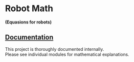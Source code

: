 # Robot Math

**(Equasions for robots)**

## [Documentation](https://github.com/gunthercox/robot_math)
This project is thoroughly documented internally.  
Please see individual modules for mathematical explanations.

